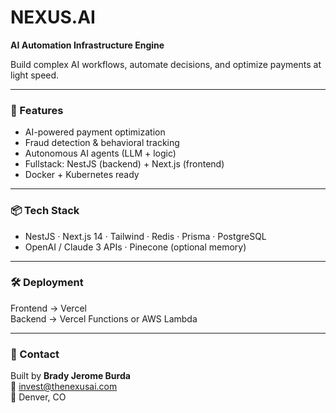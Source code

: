 # NEXUS.AI

**AI Automation Infrastructure Engine**

Build complex AI workflows, automate decisions, and optimize payments at light speed.

---

### 🚀 Features
- AI-powered payment optimization
- Fraud detection & behavioral tracking
- Autonomous AI agents (LLM + logic)
- Fullstack: NestJS (backend) + Next.js (frontend)
- Docker + Kubernetes ready

---

### 📦 Tech Stack
- NestJS · Next.js 14 · Tailwind · Redis · Prisma · PostgreSQL
- OpenAI / Claude 3 APIs · Pinecone (optional memory)

---

### 🛠 Deployment
Frontend → Vercel  
Backend → Vercel Functions or AWS Lambda

---

### 📩 Contact
Built by **Brady Jerome Burda**  
📧 invest@thenexusai.com  
📍 Denver, CO
